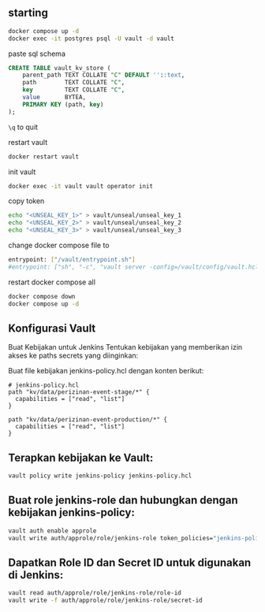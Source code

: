 ## starting

```bash
docker compose up -d
docker exec -it postgres psql -U vault -d vault
```

paste sql schema

```sql
CREATE TABLE vault_kv_store (
    parent_path TEXT COLLATE "C" DEFAULT ''::text,
    path        TEXT COLLATE "C",
    key         TEXT COLLATE "C",
    value       BYTEA,
    PRIMARY KEY (path, key)
);
```

`\q` to quit

restart vault

```bash
docker restart vault
```

init vault

```bash
docker exec -it vault vault operator init
```

copy token

```bash
echo "<UNSEAL_KEY_1>" > vault/unseal/unseal_key_1
echo "<UNSEAL_KEY_2>" > vault/unseal/unseal_key_2
echo "<UNSEAL_KEY_3>" > vault/unseal/unseal_key_3
```

change docker compose file to

```bash
entrypoint: ["/vault/entrypoint.sh"]
#entrypoint: ["sh", "-c", "vault server -config=/vault/config/vault.hcl"]
```

restart docker compose all

```bash
docker compose down
docker compose up -d
```

## Konfigurasi Vault

Buat Kebijakan untuk Jenkins
Tentukan kebijakan yang memberikan izin akses ke paths secrets yang diinginkan:

Buat file kebijakan jenkins-policy.hcl dengan konten berikut:

```hcl
# jenkins-policy.hcl
path "kv/data/perizinan-event-stage/*" {
  capabilities = ["read", "list"]
}

path "kv/data/perizinan-event-production/*" {
  capabilities = ["read", "list"]
}
```

## Terapkan kebijakan ke Vault:

```bash
vault policy write jenkins-policy jenkins-policy.hcl
```

## Buat role jenkins-role dan hubungkan dengan kebijakan jenkins-policy:

```bash
vault auth enable approle
vault write auth/approle/role/jenkins-role token_policies="jenkins-policy"
```

## Dapatkan Role ID dan Secret ID untuk digunakan di Jenkins:

```bash
vault read auth/approle/role/jenkins-role/role-id
vault write -f auth/approle/role/jenkins-role/secret-id
```

